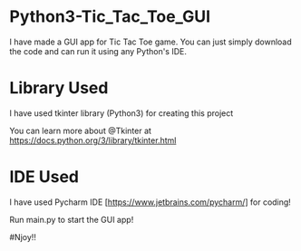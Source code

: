 # Python3-Tic_Tac_Toe_GUI

I have made a GUI app for Tic Tac Toe game.
You can just simply download the code and can run it using any Python's IDE.

# Library Used

I have used tkinter library (Python3) for creating this project 

You can learn more about @Tkinter at https://docs.python.org/3/library/tkinter.html

# IDE Used

I have used Pycharm IDE [https://www.jetbrains.com/pycharm/] for coding!

Run main.py to start the GUI app!

#Njoy!!
